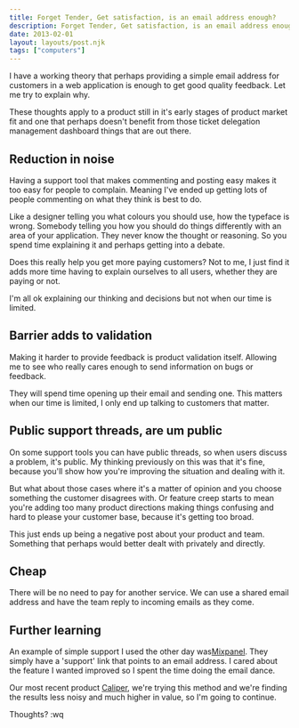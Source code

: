 ```yaml
---
title: Forget Tender, Get satisfaction, is an email address enough?
description: Forget Tender, Get satisfaction, is an email address enough?
date: 2013-02-01
layout: layouts/post.njk
tags: ["computers"]
---
```

I have a working theory that perhaps providing a simple email address for customers in a web application is enough to get good quality feedback. Let me try to explain why.

These thoughts apply to a product still in it's early stages of product market fit and one that perhaps doesn't benefit from those ticket delegation management dashboard things that are out there.

## Reduction in noise

Having a support tool that makes commenting and posting easy makes it too easy for people to complain. Meaning I've ended up getting lots of people commenting on what they think is best to do.

Like a designer telling you what colours you should use, how the typeface is wrong. Somebody telling you how you should do things differently with an area of your application. They never know the thought or reasoning. So you spend time explaining it and perhaps getting into a debate.

Does this really help you get more paying customers? Not to me, I just find it adds more time having to explain ourselves to all users, whether they are paying or not.

I'm all ok explaining our thinking and decisions but not when our time is limited.

## Barrier adds to validation

Making it harder to provide feedback is product validation itself. Allowing me to see who really cares enough to send information on bugs or feedback.

They will spend time opening up their email and sending one. This matters when our time is limited, I only end up talking to customers that matter.

## Public support threads, are um public

On some support tools you can have public threads, so when users discuss a problem, it's public. My thinking previously on this was that it's fine, because you'll show how you're improving the situation and dealing with it.

But what about those cases where it's a matter of opinion and you choose something the customer disagrees with. Or feature creep starts to mean you're adding too many product directions making things confusing and hard to please your customer base, because it's getting too broad.

This just ends up being a negative post about your product and team. Something that perhaps would better dealt with privately and directly.

## Cheap

There will be no need to pay for another service. We can use a shared email address and have the team reply to incoming emails as they come.

## Further learning

An example of simple support I used the other day was[Mixpanel](http://mixpanel.com). They simply have a 'support' link that points to an email address. I cared about the feature I wanted improved so I spent the time doing the email dance.

Our most recent product [Caliper](http://twitter.com/caliper), we're trying this method and we're finding the results less noisy and much higher in value, so I'm going to continue.

Thoughts? :wq

